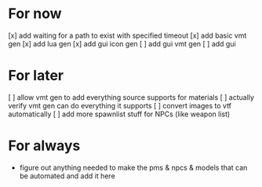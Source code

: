 # For now
[x] add waiting for a path to exist with specified timeout
[x] add basic vmt gen
[x] add lua gen
[x] add gui icon gen
[ ] add gui vmt gen
[ ] add gui

# For later
[ ] allow vmt gen to add everything source supports for materials
[ ] actually verify vmt gen can do everything it supports
[ ] convert images to vtf automatically
[ ] add more spawnlist stuff for NPCs (like weapon list)

# For always
- figure out anything needed to make the pms & npcs & models that can be automated and add it here